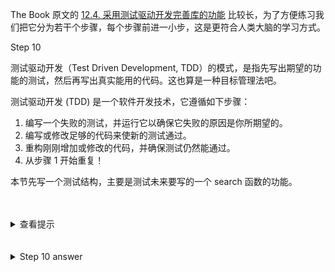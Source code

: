 
The Book 原文的 [12.4. 采用测试驱动开发完善库的功能](http://120.78.128.153/rustbook/ch12-04-testing-the-librarys-functionality.html) 比较长，为了方便练习我们把它分为若干个步骤，每个步骤前进一小步，这是更符合人类大脑的学习方式。  

Step 10

测试驱动开发（Test Driven Development, TDD）的模式，是指先写出期望的功能的测试，然后再写出真实能用的代码。这也算是一种目标管理法吧。

测试驱动开发 (TDD) 是一个软件开发技术，它遵循如下步骤：

1. 编写一个失败的测试，并运行它以确保它失败的原因是你所期望的。
2. 编写或修改足够的代码来使新的测试通过。
3. 重构刚刚增加或修改的代码，并确保测试仍然能通过。
4. 从步骤 1 开始重复！

本节先写一个测试结构，主要是测试未来要写的一个 search 函数的功能。


<br>
<br>
<details>
    <summary>查看提示</summary>

练习手打测试代码的结构

#[cfg(test)]
mod tests {
    use super::*;

    #[test]
    fn test1() {
        // --snip--
        assert_eq!(
            expected_result,
            myFunction()
        );
    }
}

未来要完成的函数的签名为: search(query, content) -> Vec<&str> 

</details>


<br>
<br>
<details>
    <summary>Step 10 answer</summary>

```rust, no_run
#[cfg(test)]
mod tests {
    use super::*;

    #[test]
    fn one_result() {
        let query = "duct";
        let contents = "\
Rust:
safe, fast, productive.
Pick three.";

        assert_eq!(
            vec!["safe, fast, productive."],
            search(query, contents)
        );
    }
}
```
</details>
